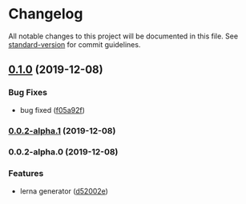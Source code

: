 # Changelog

All notable changes to this project will be documented in this file. See [standard-version](https://github.com/conventional-changelog/standard-version) for commit guidelines.

## [0.1.0](https://github.com/upcwangying/generator-lerna-generator/compare/v0.0.2-alpha.1...v0.1.0) (2019-12-08)


### Bug Fixes

* bug fixed ([f05a92f](https://github.com/upcwangying/generator-lerna-generator/commit/f05a92faab7a5063834b434f24c32d7df9671523))

### [0.0.2-alpha.1](https://github.com/upcwangying/generator-lerna-generator/compare/v0.0.2-alpha.0...v0.0.2-alpha.1) (2019-12-08)

### 0.0.2-alpha.0 (2019-12-08)


### Features

* lerna generator ([d52002e](https://github.com/upcwangying/generator-lerna-generator/commit/d52002e29e1527c4787603c007a4b3feff7c4948))
